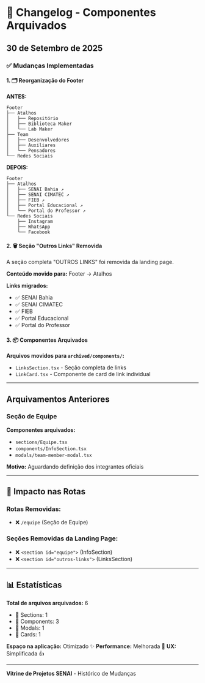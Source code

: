 # 📝 Changelog - Componentes Arquivados

## 30 de Setembro de 2025

### ✅ Mudanças Implementadas

#### 1. 🗂️ Reorganização do Footer

**ANTES:**
```
Footer
├── Atalhos
│   ├── Repositório
│   ├── Biblioteca Maker
│   └── Lab Maker
├── Team
│   ├── Desenvolvedores
│   ├── Auxiliares
│   └── Pensadores
└── Redes Sociais
```

**DEPOIS:**
```
Footer
├── Atalhos
│   ├── SENAI Bahia ↗️
│   ├── SENAI CIMATEC ↗️
│   ├── FIEB ↗️
│   ├── Portal Educacional ↗️
│   └── Portal do Professor ↗️
└── Redes Sociais
    ├── Instagram
    ├── WhatsApp
    └── Facebook
```

#### 2. 🗑️ Seção "Outros Links" Removida

A seção completa "OUTROS LINKS" foi removida da landing page.

**Conteúdo movido para:** Footer → Atalhos

**Links migrados:**
- ✅ SENAI Bahia
- ✅ SENAI CIMATEC  
- ✅ FIEB
- ✅ Portal Educacional
- ✅ Portal do Professor

#### 3. 📦 Componentes Arquivados

**Arquivos movidos para `archived/components/`:**
- `LinksSection.tsx` - Seção completa de links
- `LinkCard.tsx` - Componente de card de link individual

---

## Arquivamentos Anteriores

### Seção de Equipe

**Componentes arquivados:**
- `sections/Equipe.tsx`
- `components/InfoSection.tsx`
- `modals/team-member-modal.tsx`

**Motivo:** Aguardando definição dos integrantes oficiais

---

## 🔄 Impacto nas Rotas

### Rotas Removidas:
- ❌ `/equipe` (Seção de Equipe)

### Seções Removidas da Landing Page:
- ❌ `<section id="equipe">` (InfoSection)
- ❌ `<section id="outros-links">` (LinksSection)

---

## 📊 Estatísticas

**Total de arquivos arquivados:** 6
- 📄 Sections: 1
- 🧩 Components: 3
- 🔲 Modals: 1
- 🎴 Cards: 1

**Espaço na aplicação:** Otimizado ✨
**Performance:** Melhorada 🚀
**UX:** Simplificada 👍

---

**Vitrine de Projetos SENAI** - Histórico de Mudanças
